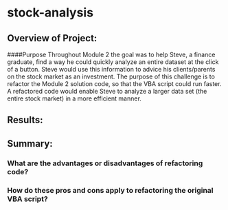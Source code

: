 # stock-analysis

## Overview of Project:

####Purpose
Throughout Module 2 the goal was to help Steve, a finance graduate, find a way he could quickly analyze an entire dataset at the click of a button. Steve would use this information to advice his clients/parents on the stock market as an investment. The purpose of this challenge is to refactor the Module 2 solution code, so that the VBA script could run faster. A refactored code would enable Steve to analyze a larger data set (the entire stock market) in a more efficient manner.

## Results:


  

## Summary:

  ### What are the advantages or disadvantages of refactoring code?
  ### How do these pros and cons apply to refactoring the original VBA script?
